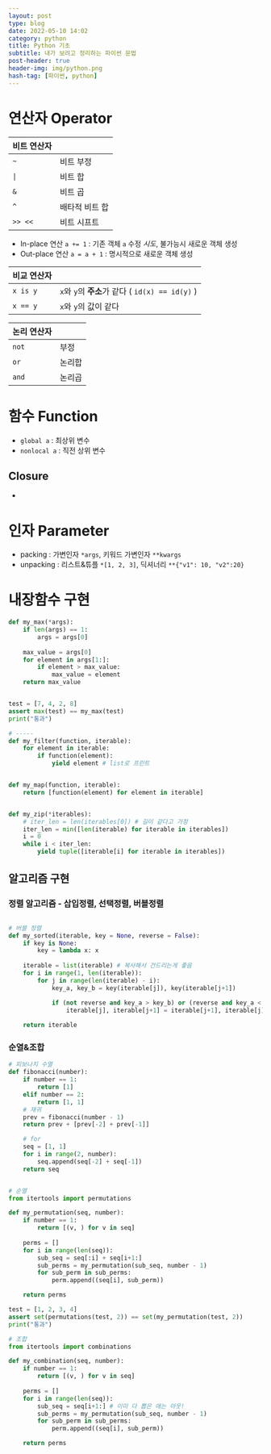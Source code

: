 ```yaml
---
layout: post
type: blog
date: 2022-05-10 14:02
category: python
title: Python 기초
subtitle: 내가 보려고 정리하는 파이썬 문법
post-header: true
header-img: img/python.png
hash-tag: [파이썬, python]
---
```


# 연산자 Operator
|비트 연산자||
|---|---|
| `~` |비트 부정|
| <code>&#124;</code> |비트 합|
|`&`| 비트 곱|
|`^`|배타적 비트 합|
|`>> <<`|비트 시프트|

- In-place 연산 `a += 1` : 기존 객체 `a` 수정 *시도*, 불가능시 새로운 객체 생성
- Out-place 연산 `a = a + 1` : 명시적으로 새로운 객체 생성

|비교 연산자||
|---|---|
|`x is y`|`x`와 `y`의 **주소**가 같다 ( `id(x) == id(y)` )|
|`x == y`|`x`와 `y`의 값이 같다|

|논리 연산자||
|---|---|
|`not`|부정|
|`or`|논리합|
|`and`|논리곱|

# 함수 Function
- `global a` : 최상위 변수
- `nonlocal a` : 직전 상위 변수

## Closure
- 



# 인자 Parameter
- packing : 가변인자 `*args`, 키워드 가변인자 `**kwargs`
- unpacking : 리스트&튜플 `*[1, 2, 3]`, 딕셔너리 `**{"v1": 10, "v2":20}`


# 내장함수 구현
```python
def my_max(*args):
    if len(args) == 1:
        args = args[0]
    
    max_value = args[0]
    for element in args[1:]:
        if element > max_value:
            max_value = element
    return max_value


test = [7, 4, 2, 8]
assert max(test) == my_max(test)
print("통과")

# -----
def my_filter(function, iterable):
    for element in iterable:
        if function(element):
            yield element # list로 프린트


def my_map(function, iterable):
    return [function(element) for element in iterable]


def my_zip(*iterables):
    # iter_len = len(iterables[0]) # 길이 같다고 가정
    iter_len = min([len(iterable) for iterable in iterables])
    i = 0
    while i < iter_len:
        yield tuple([iterable[i] for iterable in iterables])
```

## 알고리즘 구현
### 정렬 알고리즘 - 삽입정렬, 선택정렬, 버블정렬
```python

# 버블 정렬
def my_sorted(iterable, key = None, reverse = False):
    if key is None:
        key = lambda x: x
    
    iterable = list(iterable) # 복사해서 건드리는게 좋음
    for i in range(1, len(iterable)):
        for j in range(len(iterable) - i):
            key_a, key_b = key(iterable[j]), key(iterable[j+1])

            if (not reverse and key_a > key_b) or (reverse and key_a < key_b):
                iterable[j], iterable[j+1] = iterable[j+1], iterable[j] # tmp 변수 필요 없음
                
    return iterable
```
### 순열&조합
```python
# 피보나치 수열
def fibonacci(number):
    if number == 1:
        return [1]
    elif number == 2:
        return [1, 1]
    # 재귀
    prev = fibonacci(number - 1)
    return prev + [prev[-2] + prev[-1]]

    # for
    seq = [1, 1]
    for i in range(2, number):
        seq.append(seq[-2] + seq[-1])
    return seq


# 순열
from itertools import permutations

def my_permutation(seq, number):
    if number == 1:
        return [(v, ) for v in seq]
    
    perms = []
    for i in range(len(seq)):
        sub_seq = seq[:i] + seq[i+1:]
        sub_perms = my_permutation(sub_seq, number - 1)
        for sub_perm in sub_perms:
            perm.append((seq[i], sub_perm))

    return perms

test = [1, 2, 3, 4]
assert set(permutations(test, 2)) == set(my_permutation(test, 2))
print("통과")

# 조합
from itertools import combinations

def my_combination(seq, number):
    if number == 1:
        return [(v, ) for v in seq]
    
    perms = []
    for i in range(len(seq)):
        sub_seq = seq[i+1:] # 이미 다 뽑은 애는 아웃!
        sub_perms = my_permutation(sub_seq, number - 1)
        for sub_perm in sub_perms:
            perm.append((seq[i], sub_perm))

    return perms
        
```